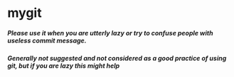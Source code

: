 # mygit
##### Please use it when you are utterly lazy or try to confuse people with useless commit message.
##### Generally not suggested and not considered as a good practice of using git, but if you are lazy this might help
